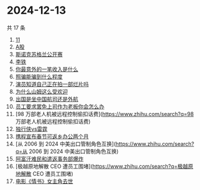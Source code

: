 # 2024-12-13

共 17 条

<!-- BEGIN -->
<!-- 最后更新时间 Fri Dec 13 2024 19:10:13 GMT+0800 (China Standard Time) -->

1. [11](https://www.zhihu.com/search?q=11)
1. [A股](https://www.zhihu.com/search?q=A股)
1. [斯诺克苏格兰公开赛](https://www.zhihu.com/search?q=斯诺克苏格兰公开赛)
1. [李铁](https://www.zhihu.com/search?q=李铁)
1. [你最意外的一笔收入是什么](https://www.zhihu.com/search?q=你最意外的一笔收入是什么)
1. [照骗能骗到什么程度](https://www.zhihu.com/search?q=照骗能骗到什么程度)
1. [演员知道自己正在拍一部烂片吗](https://www.zhihu.com/search?q=演员知道自己正在拍一部烂片吗)
1. [为什么山姆这么受欢迎](https://www.zhihu.com/search?q=为什么山姆这么受欢迎)
1. [出国是坐中国航司还是外航](https://www.zhihu.com/search?q=出国是坐中国航司还是外航)
1. [员工要求罢免上司作为老板你会怎么办](https://www.zhihu.com/search?q=员工要求罢免上司作为老板你会怎么办)
1. [98 万部老人机被远程控制偷扣话费](https://www.zhihu.com/search?q=98
   万部老人机被远程控制偷扣话费)
1. [独行侠vs雷霆](https://www.zhihu.com/search?q=独行侠vs雷霆)
1. [携程宣布春节可返乡办公两个月](https://www.zhihu.com/search?q=携程宣布春节可返乡办公两个月)
1. [从 2006 到 2024 中美出口管制角色互换](https://www.zhihu.com/search?q=从 2006
   到 2024 中美出口管制角色互换)
1. [阿富汗难民和遣返事务部爆炸](https://www.zhihu.com/search?q=阿富汗难民和遣返事务部爆炸)
1. [极越原地解散 CEO 遭员工围堵](https://www.zhihu.com/search?q=极越原地解散 CEO
   遭员工围堵)
1. [电影《情书》女主角去世](https://www.zhihu.com/search?q=电影《情书》女主角去世)

<!-- END -->
